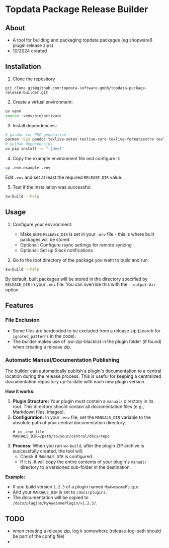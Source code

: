 # Topdata Package Release Builder

## About
- A tool for building and packaging topdata packages (eg shopware6 plugin release zips)
- 10/2024 created

## Installation

1. Clone the repository
```
git clone git@github.com:topdata-software-gmbh/topdata-package-release-builder.git
```

2. Create a virtual environment:
```bash
uv venv
source .venv/bin/activate
```
   
3. Install dependencies:
```bash
# pandoc for PDF generation
pacman -Syu pandoc texlive-xetex texlive-core texlive-formatsextra texlive-latexextra
# python dependencies
uv pip install -e ".[dev]"
```

4. Copy the example environment file and configure it:
```bash
cp .env.example .env
```
Edit `.env` and set at least the required `RELEASE_DIR` value.

5. Test if the installation was successful:
```bash
sw-build --help
```

## Usage

1. Configure your environment:
   - Make sure `RELEASE_DIR` is set in your `.env` file - this is where built packages will be stored
   - Optional: Configure rsync settings for remote syncing
   - Optional: Set up Slack notifications

2. Go to the root directory of the package you want to build and run:
```bash
sw-build --help
```

By default, built packages will be stored in the directory specified by `RELEASE_DIR` in your `.env` file.
You can override this with the `--output-dir` option.

## Features

### File Exclusion
- Some files are hardcoded to be excluded from a release zip (search for `ignored_patterns` in the code).
- The builder makes use of .sw-zip-blacklist in the plugin folder (if found) when creating a release zip.

### Automatic Manual/Documentation Publishing
The builder can automatically publish a plugin's documentation to a central location during the release process. This is useful for keeping a centralized documentation repository up-to-date with each new plugin version.

**How it works:**

1.  **Plugin Structure:** Your plugin must contain a `manual/` directory in its root. This directory should contain all documentation files (e.g., Markdown files, images).
2.  **Configuration:** In your `.env` file, set the `MANUALS_DIR` variable to the absolute path of your central documentation directory.
    ```dotenv
    # in .env file
    MANUALS_DIR=/path/to/your/central/docs/repo
    ```
3.  **Process:** When you run `sw-build`, after the plugin ZIP archive is successfully created, the tool will:
    *   Check if `MANUALS_DIR` is configured.
    *   If it is, it will copy the entire contents of your plugin's `manual/` directory to a versioned sub-folder in the destination.

**Example:**
- If you build version `1.2.3` of a plugin named `MyAwesomePlugin`.
- And your `MANUALS_DIR` is set to `/docs/plugins`.
- The documentation will be copied to `/docs/plugins/MyAwesomePlugin/v1.2.3/`.


## TODO
- when creating a release zip, log it somewhere (release-log-path should be part of the config file)
- 